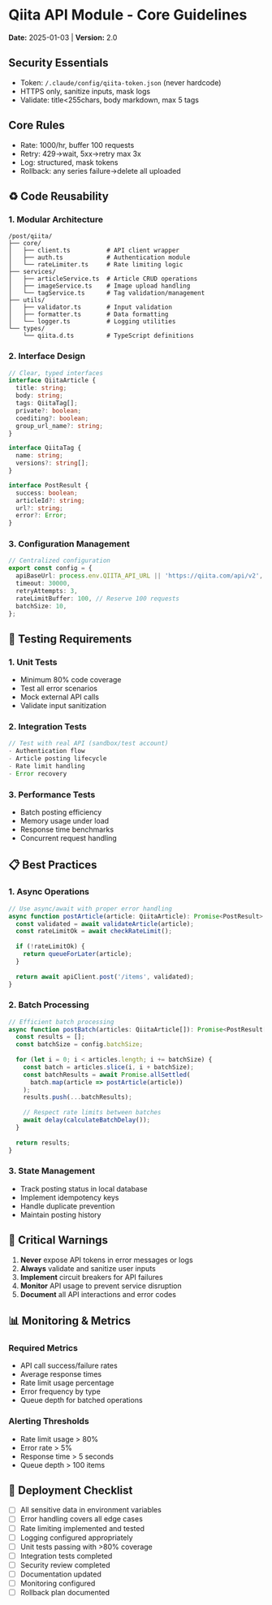 # Qiita API Module - Core Guidelines

**Date:** 2025-01-03 | **Version:** 2.0

## Security Essentials
- Token: `/.claude/config/qiita-token.json` (never hardcode)
- HTTPS only, sanitize inputs, mask logs
- Validate: title<255chars, body markdown, max 5 tags

## Core Rules
- Rate: 1000/hr, buffer 100 requests
- Retry: 429→wait, 5xx→retry max 3x
- Log: structured, mask tokens
- Rollback: any series failure→delete all uploaded

## ♻️ Code Reusability

### 1. Modular Architecture
```
/post/qiita/
├── core/
│   ├── client.ts          # API client wrapper
│   ├── auth.ts            # Authentication module
│   └── rateLimiter.ts     # Rate limiting logic
├── services/
│   ├── articleService.ts  # Article CRUD operations
│   ├── imageService.ts    # Image upload handling
│   └── tagService.ts      # Tag validation/management
├── utils/
│   ├── validator.ts       # Input validation
│   ├── formatter.ts       # Data formatting
│   └── logger.ts          # Logging utilities
└── types/
    └── qiita.d.ts         # TypeScript definitions
```

### 2. Interface Design
```typescript
// Clear, typed interfaces
interface QiitaArticle {
  title: string;
  body: string;
  tags: QiitaTag[];
  private?: boolean;
  coediting?: boolean;
  group_url_name?: string;
}

interface QiitaTag {
  name: string;
  versions?: string[];
}

interface PostResult {
  success: boolean;
  articleId?: string;
  url?: string;
  error?: Error;
}
```

### 3. Configuration Management
```typescript
// Centralized configuration
export const config = {
  apiBaseUrl: process.env.QIITA_API_URL || 'https://qiita.com/api/v2',
  timeout: 30000,
  retryAttempts: 3,
  rateLimitBuffer: 100, // Reserve 100 requests
  batchSize: 10,
};
```

## 🧪 Testing Requirements

### 1. Unit Tests
- Minimum 80% code coverage
- Test all error scenarios
- Mock external API calls
- Validate input sanitization

### 2. Integration Tests
```typescript
// Test with real API (sandbox/test account)
- Authentication flow
- Article posting lifecycle
- Rate limit handling
- Error recovery
```

### 3. Performance Tests
- Batch posting efficiency
- Memory usage under load
- Response time benchmarks
- Concurrent request handling

## 📋 Best Practices

### 1. Async Operations
```typescript
// Use async/await with proper error handling
async function postArticle(article: QiitaArticle): Promise<PostResult> {
  const validated = await validateArticle(article);
  const rateLimitOk = await checkRateLimit();
  
  if (!rateLimitOk) {
    return queueForLater(article);
  }
  
  return await apiClient.post('/items', validated);
}
```

### 2. Batch Processing
```typescript
// Efficient batch processing
async function postBatch(articles: QiitaArticle[]): Promise<PostResult[]> {
  const results = [];
  const batchSize = config.batchSize;
  
  for (let i = 0; i < articles.length; i += batchSize) {
    const batch = articles.slice(i, i + batchSize);
    const batchResults = await Promise.allSettled(
      batch.map(article => postArticle(article))
    );
    results.push(...batchResults);
    
    // Respect rate limits between batches
    await delay(calculateBatchDelay());
  }
  
  return results;
}
```

### 3. State Management
- Track posting status in local database
- Implement idempotency keys
- Handle duplicate prevention
- Maintain posting history

## 🚨 Critical Warnings

1. **Never** expose API tokens in error messages or logs
2. **Always** validate and sanitize user inputs
3. **Implement** circuit breakers for API failures
4. **Monitor** API usage to prevent service disruption
5. **Document** all API interactions and error codes

## 📊 Monitoring & Metrics

### Required Metrics
- API call success/failure rates
- Average response times
- Rate limit usage percentage
- Error frequency by type
- Queue depth for batched operations

### Alerting Thresholds
- Rate limit usage > 80%
- Error rate > 5%
- Response time > 5 seconds
- Queue depth > 100 items

## 🔄 Deployment Checklist

- [ ] All sensitive data in environment variables
- [ ] Error handling covers all edge cases
- [ ] Rate limiting implemented and tested
- [ ] Logging configured appropriately
- [ ] Unit tests passing with >80% coverage
- [ ] Integration tests completed
- [ ] Security review completed
- [ ] Documentation updated
- [ ] Monitoring configured
- [ ] Rollback plan documented